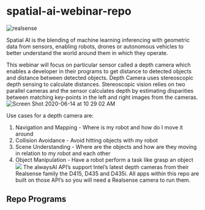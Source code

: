 # spatial-ai-webinar-repo
![realsense](https://user-images.githubusercontent.com/21957723/84605370-8a0e5300-ae51-11ea-93e9-9c1115935662.jpeg)

Spatial AI is the blending of machine learning inferencing with geometric data from sensors, enabling  robots, drones or autonomous vehicles to better understand the world around them in which they operate.

This webinar will focus on particular sensor called  a depth camera which enables a developer in their programs to get distance to detected objects and distance between detected objects.  Depth Camera uses stereoscopic depth sensing to calculate distances.  Stereoscopic vision relies on two parallel cameras and the sensor calculates depth by estimating disparities between matching key-points in the left and right images from the cameras.
![Screen Shot 2020-06-14 at 10 29 02 AM](https://user-images.githubusercontent.com/21957723/84605475-65ff4180-ae52-11ea-8767-79555c73ee0f.png)

Use cases for a depth camera are:
1. Navigation and Mapping - Where is my robot and how do I move it around
2. Collision Avoidance - Avoid hitting objects with my robot
3. Scene Understanding - Where are the objects and how are they moving in relation to my robot and each other
4. Object Manipulation - Have a robot perform a task like grasp an object
![](spatial-ai-webinar-repo/realsesne%20D400%20camera%20famliy%202.jpeg)
The alwaysAI API’s support Intel’s latest depth cameras from their Realsense family the D415, D435 and D435i.  All apps within this repo are built on those API’s so you will need a Realsense camera to run them.

## Repo Programs
